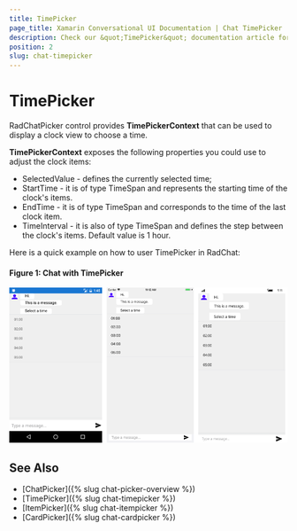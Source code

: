 ```yaml
---
title: TimePicker
page_title: Xamarin Conversational UI Documentation | Chat TimePicker
description: Check our &quot;TimePicker&quot; documentation article for Telerik Chat for Xamarin control.
position: 2
slug: chat-timepicker
---
```


# TimePicker #

RadChatPicker control provides **TimePickerContext** that can be used to display a clock view to choose a time.

**TimePickerContext** exposes the following properties you could use to adjust the clock items:

* SelectedValue - defines the currently selected time;
* StartTime -  it is of type TimeSpan and represents the starting time of the clock's items.
* EndTime -  it is of type TimeSpan and corresponds to the time of the last clock item.
* TimeInterval - it is also of type TimeSpan and defines the step between the clock's items. Default value is 1 hour.

Here is a quick example on how to user TimePicker in RadChat:

<snippet id='chat-chatpicker-timepicker' />
	
#### Figure 1: Chat with TimePicker

![Chat Message](images/chat_timepicker.png)

## See Also

- [ChatPicker]({% slug chat-picker-overview %})
- [TimePicker]({% slug chat-timepicker %})
- [ItemPicker]({% slug chat-itempicker %})
- [CardPicker]({% slug chat-cardpicker %})